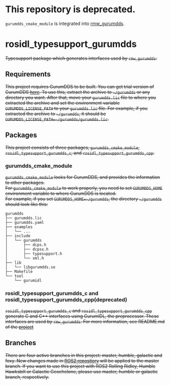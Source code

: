 # This repository is deprecated.
`gurumdds_cmake_module` is integrated into [rmw_gurumdds](https://github.com/ros2/rmw_gurumdds).  

# rosidl_typesupport_gurumdds
~~Typesupport package which generates interfaces used by `rmw_gurumdds`.~~

## Requirements
~~This project requires GurumDDS to be built. You can get trial version of GurumDDS [here](http://www.gurum.cc/?page_id=2150).
To use this, extract the archive to `~/gurumdds` or any directory you want. After that, move your `gurumdds.lic` file to where you extracted the archive and set the environment variable `GURUMDDS_LICENSE_PATH` to your `gurumdds.lic` file. For example, if you extracted the archive to `~/gurumdds`, it should be `GURUMDDS_LICENSE_PATH=~/gurumdds/gurumdds.lic`.~~

## Packages
~~This project consists of three packages, `gurumdds_cmake_module`, `rosidl_typesupport_gurumdds_c`, and `rosidl_typesupport_gurumdds_cpp`.~~

### gurumdds_cmake_module
~~`gurumdds_cmake_module` looks for GurumDDS, and provides the information to other packages.  
For `gurumdds_cmake_module` to work properly, you need to set `GURUMDDS_HOME` environment variable to where GurumDDS is located.  
For example, if you set `GURUMDDS_HOME=~/gurumdds`, the directory `~/gurumdds` should look like this:~~
```
gurumdds
├── gurumdds.lic
├── gurumdds.yaml
├── examples
│   └── ...
├── include
│   └── gurumdds
│       ├── dcps.h
│       ├── dcpsx.h
│       ├── typesupport.h
│       └── xml.h
├── lib
│   └── libgurumdds.so
├── Makefile
└── tool
    └── gurumidl
```

### rosidl_typesupport_gurumdds_c and rosidl_typesupport_gurumdds_cpp(deprecated)
~~`rosidl_typesupport_gurumdds_c` and `rosidl_typesupport_gurumdds_cpp` generate C and C++ interfaces using GurumIDL, the preprocessor. These interfaces are used by `rmw_gurumdds`. For more information, see README.md of the [project](https://github.com/ros2/rmw_gurumdds)~~

## Branches
~~There are four active branches in this project: master, humble, galactic and foxy.
New changes made in [ROS2 repository](https://github.com/ros2) will be applied to the master branch.
If you want to use this project with ROS2 Rolling Ridley, Humble Hawksbill or Galactic Geochelone, please use master, humble or galactic branch, respectively.~~
